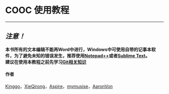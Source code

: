 COOC 使用教程
============
---

##  *注意！*
**本书所有的文本编辑不能再Word中进行，Windows中可使用自带的记事本软件，为了避免未知的错误发生，推荐使用[Notepad++](https://notepad-plus-plus.org/repository/6.x/6.8.6/npp.6.8.6.Installer.exe)或者[Sublime Text](http://c758482.r82.cf2.rackcdn.com/Sublime%20Text%20Build%203083%20x64%20Setup.exe)。**   
**建议在使用本教程之前先学习[Git相关知识](http://git-scm.com/book/zh/v2)**

#### 作者
[Kinggo](https://github.com/kinggolzu)，[XieQirong](https://github.com/XieQirong)，[Aspire](https://prettyxw.com)，[mymusise](https://github.com/mymusise)，[AaronVon](https://github.com/AaronVon)